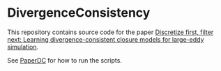 # DivergenceConsistency

This repository contains source code for the paper
[Discretize first, filter next: Learning divergence-consistent closure models for large-eddy simulation](https://www.sciencedirect.com/science/article/pii/S0021999124008258).

See [PaperDC](PaperDC/README.md) for how to run the scripts.
